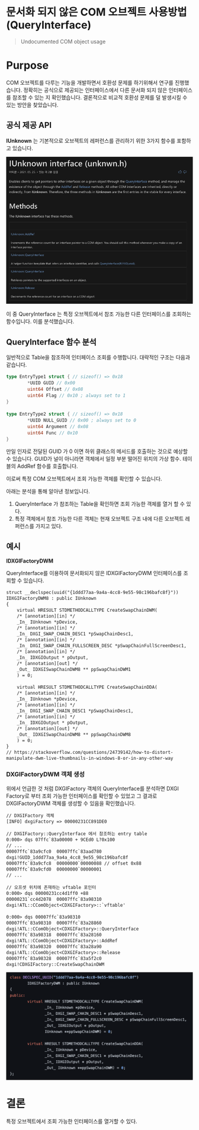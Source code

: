# 문서화 되지 않은 COM 오브젝트 사용방법(QueryInterface)

> Undocumented COM object usage
> 

# Purpose

COM 오브젝트를 다루는 기능을 개발하면서 호환성 문제를 하기위해서 연구를 진행했습니다. 정확히는 공식으로 제공되는 인터페이스에서 다른 문서화 되지 않은 인터페이스를 참조할 수 있는 지 확인했습니다. 결론적으로 비교적 호환성 문제를 덜 발생시킬 수 있는 방안을 찾았습니다. 

## 공식 제공 API

**IUnknown** 는 기본적으로 오브젝트의 레퍼런스를 관리하기 위한 3가지 함수를  포함하고 있습니다.

![UCOU-1](image\UCOU-1.png)

이 중 QueryInterface 는 특정 오브젝트에서 참조 가능한 다른 인터페이스를 조회하는 함수입니다. 이를 분석했습니다. 

## **QueryInterface 함수 분석**

일반적으로 Table을 참조하여 인터페이스 조회를 수행합니다. 대략적인 구조는 다음과 같습니다.

```go
type EntryType1 struct { // sizeof() => 0x18
		*UUID GUID // 0x00
		uint64 Offset // 0x08
		uint64 Flag // 0x10 ; always set to 1
}

type EntryType2 struct { // sizeof() => 0x18
		*UUID NULL_GUID // 0x00 ; always set to 0
		uint64 Argument // 0x08
		uint64 Func // 0x10
}
```

만일 인자로 전달된 GUID 가 0 이면 하위 클래스의 메서드를 호출하는 것으로 예상할 수 있습니다.
GUID가 널이 아니라면 객체에서 일정 부분 떨어진 위치의 가상 함수. 테이블의 AddRef 함수를 호출합니다.

이로써 특정 COM 오브젝트에서 조회 가능한 객체를 확인할 수 있습니다.

아래는 분석을 통해 알아낸 정보입니다.

1. QueryInterface 가 참조하는 Table을 확인하면 조회 가능한 객체를 열거 할 수 있다.
2. 특정 객체에서 참조 가능한 다른 객체는 현재 오브젝트 구조 내에 다른 오브젝트 레퍼런스를 가지고 있다.

## 예시

**IDXGIFactoryDWM**

QueryInterface를 이용하여 문서화되지 않은 IDXGIFactoryDWM 인터페이스를 조회할 수 있습니다. 

```
struct __declspec(uuid("{1ddd77aa-9a4a-4cc8-9e55-98c196bafc8f}"))
IDXGIFactoryDWM8 : public IUnknown
{
    virtual HRESULT STDMETHODCALLTYPE CreateSwapChainDWM(
    /* [annotation][in] */ 
    _In_ IUnknown *pDevice, 
    /* [annotation][in] */ 
    _In_ DXGI_SWAP_CHAIN_DESC1 *pSwapChainDesc1, 
    /* [annotation][in] */ 
    _In_ DXGI_SWAP_CHAIN_FULLSCREEN_DESC *pSwapChainFullScreenDesc1, 
    /* [annotation][in] */ 
    _In_ IDXGIOutput * pOutput, 
    /* [annotation][out] */ 
    _Out_ IDXGISwapChainDWM8 ** ppSwapChainDWM1
    ) = 0;

    virtual HRESULT STDMETHODCALLTYPE CreateSwapChainDDA(
    /* [annotation][in] */ 
    _In_ IUnknown *pDevice, 
    /* [annotation][in] */ 
    _In_ DXGI_SWAP_CHAIN_DESC1 *pSwapChainDesc1, 
    /* [annotation][in] */ 
    _In_ IDXGIOutput * pOutput, 
    /* [annotation][out] */ 
    _Out_ IDXGISwapChainDWM8 ** ppSwapChainDWM8
    ) = 0;
}
// https://stackoverflow.com/questions/24739142/how-to-distort-manipulate-dwm-live-thumbnails-in-windows-8-or-in-any-other-way
```

### **DXGIFactoryDWM 객체 생성**

위에서 언급한 것 처럼 DXGIFactory 객체의 QueryInterface를 분석하면 DXGI Factory로 부터 조회 가능한 인터페이스를 확인할 수 있었고 그 결과로 DXGIFactoryDWM 객체를 생성할 수 있음을 확인했습니다.

```
// DXGIFactory 객체
[INFO] dxgiFactory => 00000231CC891DE0

// DXGIFactory::QueryInterface 에서 참조하는 entry table 
0:000> dqs 07ffc`83a00000 + 9CEd0 L?0x100
// ...
00007ffc`83a9cfc0  00007ffc`83aad780 dxgi!GUID_1ddd77aa_9a4a_4cc8_9e55_98c196bafc8f
00007ffc`83a9cfc8  00000000`00000088 // offset 0x88
00007ffc`83a9cfd0  00000000`00000001
// ...

// 오프셋 위치에 존재하는 vftable 포인터
0:000> dqs 00000231cc4d1ff0 +88
00000231`cc4d2078  00007ffc`83a98310 dxgi!ATL::CComObject<CDXGIFactory>::`vftable'

0:000> dqs 00007ffc`83a98310
00007ffc`83a98310  00007ffc`83a28860 dxgi!ATL::CComObject<CDXGIFactory>::QueryInterface
00007ffc`83a98318  00007ffc`83a28160 dxgi!ATL::CComObject<CDXGIFactory>::AddRef
00007ffc`83a98320  00007ffc`83a28a90 dxgi!ATL::CComObject<CDXGIFactory>::Release
00007ffc`83a98328  00007ffc`83a5f2c0 dxgi!CDXGIFactory::CreateSwapChainDWM 
```

![UCOU-2](image\UCOU-2.png)

# 결론

특정 오브젝트에서 조회 가능한 인터페이스를 열거할 수 있다.